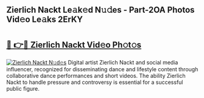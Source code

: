 ## Zierlich Nackt Le𝚊k𝚎d N𝚞𝚍es - Part-2OA Photos Vid𝚎o Le𝚊ks 2ErKY

# <h2><a href="http://fb055cd.evod.top/?m=Zierlich+Nackt">🔗 👉🔴 Zierlich Nackt Vid𝚎o Ph𝚘t𝚘s</a></h2>

[![Zierlich Nackt N𝚞d𝚎s](https://i.imgur.com/8V9OHl7.gif)](http://fb055cd.evod.top/?m=Zierlich+Nackt)
Digital artist Zierlich Nackt and social media influencer, recognized for disseminating dance and lifestyle content through collaborative dance performances and short videos. The ability Zierlich Nackt to handle pressure and controversy is essential for a successful public figure. 
